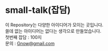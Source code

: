 # small-talk(잡담)
이 Repository는 다양한 아이디어가 모이는 곳입니다. <br />
쓸데 없는 아이디어는 없다는 생각으로 만들었습니다. <br />
첫번째 잡담 : 100지 <br />
문의 : Gnow@gmail.com